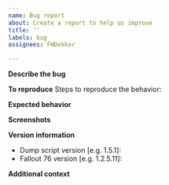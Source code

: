 ```yaml
---
name: Bug report
about: Create a report to help us improve
title: ''
labels: bug
assignees: FWDekker

---
```


**Describe the bug**
<!-- A clear and concise description of what the bug is. -->

**To reproduce**
Steps to reproduce the behavior:
<!-- 1. Go to '...'
2. Click on '....'
3. Scroll down to '....'
4. See error -->

**Expected behavior**
<!-- A clear and concise description of what you expected to happen. -->

**Screenshots**
<!-- If applicable, add screenshots to help explain your problem. -->

**Version information**
<!-- For more information on how the dump version numbers work, see https://github.com/FWDekker/fo76-dumps/wiki/Versioning-scheme -->
 - Dump script version [e.g. 1.5.1]: 
 - Fallout 76 version [e.g. 1.2.5.11]: 

**Additional context**
<!-- Add any other context about the problem here. -->
